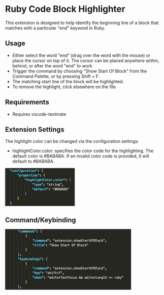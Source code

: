 # Ruby Code Block Highlighter

This extension is designed to help identify the beginning line of a block that matches with a particular "end" keyword in Ruby.

## Usage

* Either select the word "end" (drag over the word with the mouse) or place the cursor on top of it. The cursor can be placed anywhere within, behind, or after the word "end" to work.
* Trigger the command by choosing "Show Start Of Block" from the Command Palette, or by pressing Shift + F.
* The matching start line of the block will be highlighted.
* To remove the highlight, click elsewhere on the file

## Requirements

* Requires vscode-textmate

## Extension Settings

The highlight color can be changed via the configuration settings:

* highlightColor.color: specifies the color code for the highlighting. The default color is #BABABA. If an invalid color code is provided, it will default to #BABABA.

![](./images/configurations.png)

## Command/Keybinding
![](./images/commands.png)

